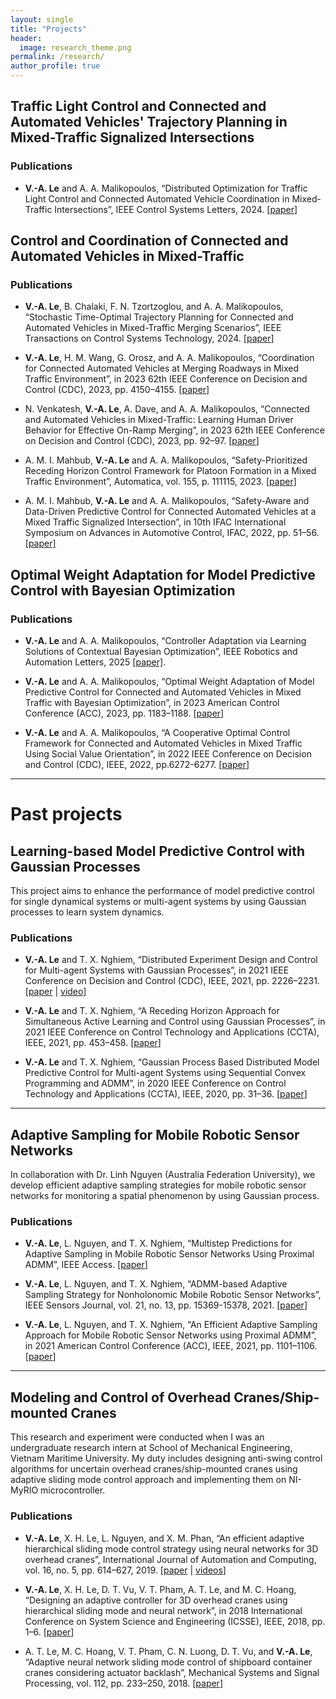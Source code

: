 ```yaml
---
layout: single
title: "Projects"
header:
  image: research_theme.png
permalink: /research/
author_profile: true
---
```


## Traffic Light Control and Connected and Automated Vehicles' Trajectory Planning in Mixed-Traffic Signalized Intersections

### Publications

* **V.-A. Le** and A. A. Malikopoulos, “Distributed Optimization for Traffic Light Control and Connected Automated Vehicle Coordination in Mixed-Traffic Intersections”, IEEE Control Systems Letters, 2024. [[paper](https://ieeexplore.ieee.org/document/10778260)]

## Control and Coordination of Connected and Automated Vehicles in Mixed-Traffic

### Publications

* **V.-A. Le**, B. Chalaki, F. N. Tzortzoglou, and A. A. Malikopoulos, “Stochastic Time-Optimal Trajectory Planning for Connected and Automated Vehicles in Mixed-Traffic Merging Scenarios”, IEEE Transactions on Control Systems Technology, 2024. [[paper](https://ieeexplore.ieee.org/abstract/document/10621701)]

* **V.-A. Le**, H. M. Wang, G. Orosz, and A. A. Malikopoulos, “Coordination for Connected Automated Vehicles at Merging Roadways in Mixed Traffic Environment”, in 2023 62th IEEE Conference on Decision and Control (CDC), 2023, pp. 4150–4155. [[paper](https://ieeexplore.ieee.org/abstract/document/10383318)]

* N. Venkatesh, **V.-A. Le**, A. Dave, and A. A. Malikopoulos, “Connected and Automated Vehicles in Mixed-Traffic: Learning Human Driver Behavior for Effective On-Ramp Merging”, in 2023 62th IEEE Conference on Decision and Control (CDC), 2023, pp. 92–97. [[paper](https://ieeexplore.ieee.org/abstract/document/10383913)]

* A. M. I. Mahbub, **V.-A. Le** and A. A. Malikopoulos, “Safety-Prioritized Receding Horizon Control Framework for Platoon Formation in a Mixed Traffic Environment”, Automatica, vol. 155, p. 111115, 2023. [[paper]](https://www.sciencedirect.com/science/article/abs/pii/S0005109823002753)

* A. M. I. Mahbub, **V.-A. Le** and A. A. Malikopoulos, “Safety-Aware and Data-Driven Predictive Control for Connected Automated Vehicles at a Mixed Traffic Signalized Intersection”, in 10th IFAC International Symposium on Advances in Automotive Control, IFAC, 2022, pp. 51–56. [[paper]](https://www.sciencedirect.com/science/article/pii/S2405896322022935)

## Optimal Weight Adaptation for Model Predictive Control with Bayesian Optimization

### Publications

<!-- In this project, we develop intelligent motion planning and control methods for connected and automated vehicles in different traffic scenarios with the presence of human-driven vehicles. The foundation of these control methods lies at the intersection of optimal or predictive control, optimization, machine learning, and game theory. -->

* **V.-A. Le** and A. A. Malikopoulos, “Controller Adaptation via Learning Solutions of Contextual Bayesian Optimization”, IEEE Robotics and Automation Letters, 2025 [[paper]](https://ieeexplore.ieee.org/document/11068150).

* **V.-A. Le** and A. A. Malikopoulos, “Optimal Weight Adaptation of Model Predictive Control for Connected and Automated Vehicles in Mixed Traffic with Bayesian Optimization”, in 2023 American Control Conference (ACC), 2023, pp. 1183–1188. [[paper](https://ieeexplore.ieee.org/abstract/document/10155950)]

* **V.-A. Le** and A. A. Malikopoulos, “A Cooperative Optimal Control Framework for Connected and Automated Vehicles in Mixed Traffic Using Social Value Orientation”, in 2022 IEEE Conference on Decision and Control (CDC), IEEE, 2022, pp.6272-6277. [[paper](https://ieeexplore.ieee.org/document/9993337)]

<hr />

# Past projects

## Learning-based Model Predictive Control with Gaussian Processes

This project aims to enhance the performance of model predictive control for single dynamical systems or multi-agent systems by using Gaussian processes to learn system dynamics.

### Publications

* **V.-A. Le** and T. X. Nghiem, “Distributed Experiment Design and Control for Multi-agent Systems with Gaussian Processes”, in 2021 IEEE Conference on Decision and Control (CDC), IEEE, 2021, pp. 2226–2231. [[paper](https://ieeexplore.ieee.org/abstract/document/9682906)  \| [video](https://youtu.be/U9bunkfFqnE)]

* **V.-A. Le** and T. X. Nghiem, “A Receding Horizon Approach for Simultaneous Active Learning and Control using Gaussian Processes”, in 2021 IEEE Conference on Control Technology and Applications (CCTA), IEEE, 2021, pp. 453–458. [[paper](https://ieeexplore.ieee.org/abstract/document/9659046)]

* **V.-A. Le** and T. X. Nghiem, “Gaussian Process Based Distributed Model Predictive Control for Multi-agent Systems using Sequential Convex Programming and ADMM”, in 2020 IEEE Conference on Control Technology and Applications (CCTA), IEEE, 2020, pp. 31–36. [[paper](https://ieeexplore.ieee.org/abstract/document/9206390)]

<hr />

## Adaptive Sampling for Mobile Robotic Sensor Networks

In collaboration with Dr. Linh Nguyen (Australia Federation University), we develop efficient adaptive sampling strategies for mobile robotic sensor networks for monitoring a spatial phenomenon by using Gaussian process.

### Publications

* **V.-A. Le**, L. Nguyen, and T. X. Nghiem, “Multistep Predictions for Adaptive Sampling in Mobile Robotic Sensor Networks Using Proximal ADMM”, IEEE Access. [[paper](https://ieeexplore.ieee.org/document/9797705)]

* **V.-A. Le**, L. Nguyen, and T. X. Nghiem, “ADMM-based Adaptive Sampling Strategy for Nonholonomic Mobile Robotic Sensor Networks”, IEEE Sensors Journal, vol. 21, no. 13, pp. 15369-15378, 2021. [[paper](https://ieeexplore.ieee.org/document/9400422)]

* **V.-A. Le**, L. Nguyen, and T. X. Nghiem, “An Efficient Adaptive Sampling Approach for Mobile Robotic Sensor Networks using Proximal ADMM”, in 2021 American Control Conference (ACC), IEEE, 2021, pp. 1101–1106. [[paper](https://ieeexplore.ieee.org/document/9482987)]

<hr />

## Modeling and Control of Overhead Cranes/Ship-mounted Cranes

This research and experiment were conducted when I was an undergraduate research intern at School of Mechanical Engineering, Vietnam Maritime University. My duty includes designing anti-swing control algorithms for uncertain overhead cranes/ship-mounted cranes using adaptive sliding mode control approach and implementing them on NI-MyRIO microcontroller.

### Publications

* **V.-A. Le**, X. H. Le, L. Nguyen, and X. M. Phan, “An efficient adaptive hierarchical sliding mode control strategy using neural networks for 3D overhead cranes”, International Journal of Automation and Computing, vol. 16, no. 5, pp. 614–627, 2019. [[paper](https://www.sciencedirect.com/science/article/abs/pii/S0888327018302322) \| [videos](https://www.youtube.com/playlist?list=PLctBt518bw6C32VeKsu93DWxS4S5cg6Tf)]

* **V.-A. Le**, X. H. Le, D. T. Vu, V. T. Pham, A. T. Le, and M. C. Hoang, “Designing an adaptive controller for 3D overhead cranes using hierarchical sliding mode and neural network”, in 2018 International Conference on System Science and Engineering (ICSSE), IEEE, 2018, pp. 1–6. [[paper](https://ieeexplore.ieee.org/abstract/document/8520162)]

* A. T. Le, M. C. Hoang, V. T. Pham, C. N. Luong, D. T. Vu, and **V.-A. Le**, “Adaptive neural network sliding mode control of shipboard container cranes considering actuator backlash”, Mechanical Systems and Signal Processing, vol. 112, pp. 233–250, 2018. [[paper](https://link.springer.com/article/10.1007/s11633-019-1174-y)]
